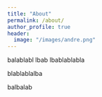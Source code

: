 ```yaml
---
title: "About"
permalink: /about/
author_profile: true
header:
  image: "/images/andre.png"
---
```


balablabl lbab lbablablabla

blablablalba

balbalab
